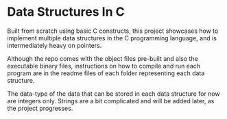 # Data Structures In C

Built from scratch using basic C constructs, this project showcases how to implement multiple data structures in the C programming language, and is intermediately heavy on pointers.

Although the repo comes with the object files pre-built and also the executable binary files, instructions on how to compile and run each program are in the readme files of each folder representing each data structure.

The data-type of the data that can be stored in each data structure for now are integers only. Strings are a bit complicated and will be added later, as the project progresses.
